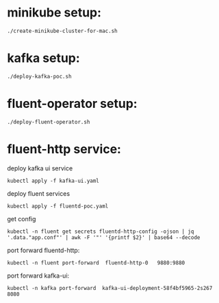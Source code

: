 # minikube setup:
```
./create-minikube-cluster-for-mac.sh
```

# kafka setup:
```
./deploy-kafka-poc.sh
```

# fluent-operator setup:
```
./deploy-fluent-operator.sh
```

# fluent-http service:

deploy kafka ui service
```
kubectl apply -f kafka-ui.yaml
```

deploy fluent services
```
kubectl apply -f fluentd-poc.yaml
```

get config
```
kubectl -n fluent get secrets fluentd-http-config -ojson | jq '.data."app.conf"' | awk -F '"' '{printf $2}' | base64 --decode
```

port forward fluentd-http:
```
kubectl -n fluent port-forward  fluentd-http-0   9880:9880
```

port forward kafka-ui:
```
kubectl -n kafka port-forward  kafka-ui-deployment-58f4bf5965-2s267 8080
```